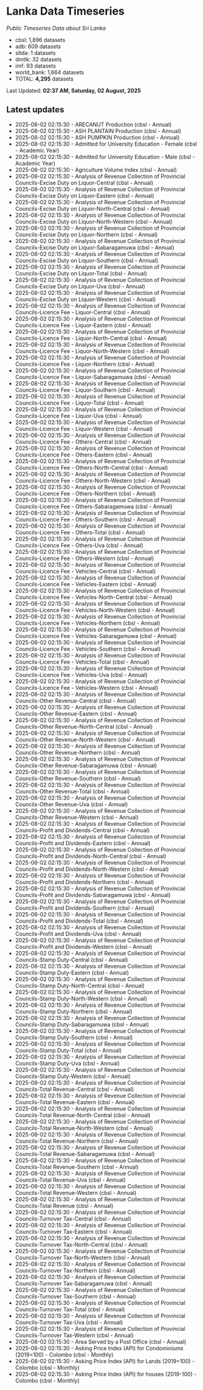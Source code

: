 # Lanka Data Timeseries
*Public Timeseries Data about Sri Lanka*

* cbsl: 1,896 datasets
* adb: 609 datasets
* sltda: 1 datasets
* dmtlk: 32 datasets
* imf: 93 datasets
* world_bank: 1,664 datasets
* TOTAL: **4,295** datasets

Last Updated: **02:37 AM, Saturday, 02 August, 2025**

## Latest updates

* 2025-08-02 02:15:30 - ARECANUT Production (cbsl - Annual)
* 2025-08-02 02:15:30 - ASH PLANTAIN Production (cbsl - Annual)
* 2025-08-02 02:15:30 - ASH PUMPKIN Production (cbsl - Annual)
* 2025-08-02 02:15:30 - Admitted for University Education - Female (cbsl - Academic Year)
* 2025-08-02 02:15:30 - Admitted for University Education - Male (cbsl - Academic Year)
* 2025-08-02 02:15:30 - Agriculture Volume Index (cbsl - Annual)
* 2025-08-02 02:15:30 - Analysis of Revenue Collection of Provincial Councils-Excise Duty on Liquor-Central (cbsl - Annual)
* 2025-08-02 02:15:30 - Analysis of Revenue Collection of Provincial Councils-Excise Duty on Liquor-Eastern (cbsl - Annual)
* 2025-08-02 02:15:30 - Analysis of Revenue Collection of Provincial Councils-Excise Duty on Liquor-North-Central (cbsl - Annual)
* 2025-08-02 02:15:30 - Analysis of Revenue Collection of Provincial Councils-Excise Duty on Liquor-North-Western (cbsl - Annual)
* 2025-08-02 02:15:30 - Analysis of Revenue Collection of Provincial Councils-Excise Duty on Liquor-Northern (cbsl - Annual)
* 2025-08-02 02:15:30 - Analysis of Revenue Collection of Provincial Councils-Excise Duty on Liquor-Sabaragamuwa (cbsl - Annual)
* 2025-08-02 02:15:30 - Analysis of Revenue Collection of Provincial Councils-Excise Duty on Liquor-Southern (cbsl - Annual)
* 2025-08-02 02:15:30 - Analysis of Revenue Collection of Provincial Councils-Excise Duty on Liquor-Total (cbsl - Annual)
* 2025-08-02 02:15:30 - Analysis of Revenue Collection of Provincial Councils-Excise Duty on Liquor-Uva (cbsl - Annual)
* 2025-08-02 02:15:30 - Analysis of Revenue Collection of Provincial Councils-Excise Duty on Liquor-Western (cbsl - Annual)
* 2025-08-02 02:15:30 - Analysis of Revenue Collection of Provincial Councils-Licence Fee - Liquor-Central (cbsl - Annual)
* 2025-08-02 02:15:30 - Analysis of Revenue Collection of Provincial Councils-Licence Fee - Liquor-Eastern (cbsl - Annual)
* 2025-08-02 02:15:30 - Analysis of Revenue Collection of Provincial Councils-Licence Fee - Liquor-North-Central (cbsl - Annual)
* 2025-08-02 02:15:30 - Analysis of Revenue Collection of Provincial Councils-Licence Fee - Liquor-North-Western (cbsl - Annual)
* 2025-08-02 02:15:30 - Analysis of Revenue Collection of Provincial Councils-Licence Fee - Liquor-Northern (cbsl - Annual)
* 2025-08-02 02:15:30 - Analysis of Revenue Collection of Provincial Councils-Licence Fee - Liquor-Sabaragamuwa (cbsl - Annual)
* 2025-08-02 02:15:30 - Analysis of Revenue Collection of Provincial Councils-Licence Fee - Liquor-Southern (cbsl - Annual)
* 2025-08-02 02:15:30 - Analysis of Revenue Collection of Provincial Councils-Licence Fee - Liquor-Total (cbsl - Annual)
* 2025-08-02 02:15:30 - Analysis of Revenue Collection of Provincial Councils-Licence Fee - Liquor-Uva (cbsl - Annual)
* 2025-08-02 02:15:30 - Analysis of Revenue Collection of Provincial Councils-Licence Fee - Liquor-Western (cbsl - Annual)
* 2025-08-02 02:15:30 - Analysis of Revenue Collection of Provincial Councils-Licence Fee - Others-Central (cbsl - Annual)
* 2025-08-02 02:15:30 - Analysis of Revenue Collection of Provincial Councils-Licence Fee - Others-Eastern (cbsl - Annual)
* 2025-08-02 02:15:30 - Analysis of Revenue Collection of Provincial Councils-Licence Fee - Others-North-Central (cbsl - Annual)
* 2025-08-02 02:15:30 - Analysis of Revenue Collection of Provincial Councils-Licence Fee - Others-North-Western (cbsl - Annual)
* 2025-08-02 02:15:30 - Analysis of Revenue Collection of Provincial Councils-Licence Fee - Others-Northern (cbsl - Annual)
* 2025-08-02 02:15:30 - Analysis of Revenue Collection of Provincial Councils-Licence Fee - Others-Sabaragamuwa (cbsl - Annual)
* 2025-08-02 02:15:30 - Analysis of Revenue Collection of Provincial Councils-Licence Fee - Others-Southern (cbsl - Annual)
* 2025-08-02 02:15:30 - Analysis of Revenue Collection of Provincial Councils-Licence Fee - Others-Total (cbsl - Annual)
* 2025-08-02 02:15:30 - Analysis of Revenue Collection of Provincial Councils-Licence Fee - Others-Uva (cbsl - Annual)
* 2025-08-02 02:15:30 - Analysis of Revenue Collection of Provincial Councils-Licence Fee - Others-Western (cbsl - Annual)
* 2025-08-02 02:15:30 - Analysis of Revenue Collection of Provincial Councils-Licence Fee - Vehicles-Central (cbsl - Annual)
* 2025-08-02 02:15:30 - Analysis of Revenue Collection of Provincial Councils-Licence Fee - Vehicles-Eastern (cbsl - Annual)
* 2025-08-02 02:15:30 - Analysis of Revenue Collection of Provincial Councils-Licence Fee - Vehicles-North-Central (cbsl - Annual)
* 2025-08-02 02:15:30 - Analysis of Revenue Collection of Provincial Councils-Licence Fee - Vehicles-North-Western (cbsl - Annual)
* 2025-08-02 02:15:30 - Analysis of Revenue Collection of Provincial Councils-Licence Fee - Vehicles-Northern (cbsl - Annual)
* 2025-08-02 02:15:30 - Analysis of Revenue Collection of Provincial Councils-Licence Fee - Vehicles-Sabaragamuwa (cbsl - Annual)
* 2025-08-02 02:15:30 - Analysis of Revenue Collection of Provincial Councils-Licence Fee - Vehicles-Southern (cbsl - Annual)
* 2025-08-02 02:15:30 - Analysis of Revenue Collection of Provincial Councils-Licence Fee - Vehicles-Total (cbsl - Annual)
* 2025-08-02 02:15:30 - Analysis of Revenue Collection of Provincial Councils-Licence Fee - Vehicles-Uva (cbsl - Annual)
* 2025-08-02 02:15:30 - Analysis of Revenue Collection of Provincial Councils-Licence Fee - Vehicles-Western (cbsl - Annual)
* 2025-08-02 02:15:30 - Analysis of Revenue Collection of Provincial Councils-Other Revenue-Central (cbsl - Annual)
* 2025-08-02 02:15:30 - Analysis of Revenue Collection of Provincial Councils-Other Revenue-Eastern (cbsl - Annual)
* 2025-08-02 02:15:30 - Analysis of Revenue Collection of Provincial Councils-Other Revenue-North-Central (cbsl - Annual)
* 2025-08-02 02:15:30 - Analysis of Revenue Collection of Provincial Councils-Other Revenue-North-Western (cbsl - Annual)
* 2025-08-02 02:15:30 - Analysis of Revenue Collection of Provincial Councils-Other Revenue-Northern (cbsl - Annual)
* 2025-08-02 02:15:30 - Analysis of Revenue Collection of Provincial Councils-Other Revenue-Sabaragamuwa (cbsl - Annual)
* 2025-08-02 02:15:30 - Analysis of Revenue Collection of Provincial Councils-Other Revenue-Southern (cbsl - Annual)
* 2025-08-02 02:15:30 - Analysis of Revenue Collection of Provincial Councils-Other Revenue-Total (cbsl - Annual)
* 2025-08-02 02:15:30 - Analysis of Revenue Collection of Provincial Councils-Other Revenue-Uva (cbsl - Annual)
* 2025-08-02 02:15:30 - Analysis of Revenue Collection of Provincial Councils-Other Revenue-Western (cbsl - Annual)
* 2025-08-02 02:15:30 - Analysis of Revenue Collection of Provincial Councils-Profit and Dividends-Central (cbsl - Annual)
* 2025-08-02 02:15:30 - Analysis of Revenue Collection of Provincial Councils-Profit and Dividends-Eastern (cbsl - Annual)
* 2025-08-02 02:15:30 - Analysis of Revenue Collection of Provincial Councils-Profit and Dividends-North-Central (cbsl - Annual)
* 2025-08-02 02:15:30 - Analysis of Revenue Collection of Provincial Councils-Profit and Dividends-North-Western (cbsl - Annual)
* 2025-08-02 02:15:30 - Analysis of Revenue Collection of Provincial Councils-Profit and Dividends-Northern (cbsl - Annual)
* 2025-08-02 02:15:30 - Analysis of Revenue Collection of Provincial Councils-Profit and Dividends-Sabaragamuwa (cbsl - Annual)
* 2025-08-02 02:15:30 - Analysis of Revenue Collection of Provincial Councils-Profit and Dividends-Southern (cbsl - Annual)
* 2025-08-02 02:15:30 - Analysis of Revenue Collection of Provincial Councils-Profit and Dividends-Total (cbsl - Annual)
* 2025-08-02 02:15:30 - Analysis of Revenue Collection of Provincial Councils-Profit and Dividends-Uva (cbsl - Annual)
* 2025-08-02 02:15:30 - Analysis of Revenue Collection of Provincial Councils-Profit and Dividends-Western (cbsl - Annual)
* 2025-08-02 02:15:30 - Analysis of Revenue Collection of Provincial Councils-Stamp Duty-Central (cbsl - Annual)
* 2025-08-02 02:15:30 - Analysis of Revenue Collection of Provincial Councils-Stamp Duty-Eastern (cbsl - Annual)
* 2025-08-02 02:15:30 - Analysis of Revenue Collection of Provincial Councils-Stamp Duty-North-Central (cbsl - Annual)
* 2025-08-02 02:15:30 - Analysis of Revenue Collection of Provincial Councils-Stamp Duty-North-Western (cbsl - Annual)
* 2025-08-02 02:15:30 - Analysis of Revenue Collection of Provincial Councils-Stamp Duty-Northern (cbsl - Annual)
* 2025-08-02 02:15:30 - Analysis of Revenue Collection of Provincial Councils-Stamp Duty-Sabaragamuwa (cbsl - Annual)
* 2025-08-02 02:15:30 - Analysis of Revenue Collection of Provincial Councils-Stamp Duty-Southern (cbsl - Annual)
* 2025-08-02 02:15:30 - Analysis of Revenue Collection of Provincial Councils-Stamp Duty-Total (cbsl - Annual)
* 2025-08-02 02:15:30 - Analysis of Revenue Collection of Provincial Councils-Stamp Duty-Uva (cbsl - Annual)
* 2025-08-02 02:15:30 - Analysis of Revenue Collection of Provincial Councils-Stamp Duty-Western (cbsl - Annual)
* 2025-08-02 02:15:30 - Analysis of Revenue Collection of Provincial Councils-Total Revenue-Central (cbsl - Annual)
* 2025-08-02 02:15:30 - Analysis of Revenue Collection of Provincial Councils-Total Revenue-Eastern (cbsl - Annual)
* 2025-08-02 02:15:30 - Analysis of Revenue Collection of Provincial Councils-Total Revenue-North-Central (cbsl - Annual)
* 2025-08-02 02:15:30 - Analysis of Revenue Collection of Provincial Councils-Total Revenue-North-Western (cbsl - Annual)
* 2025-08-02 02:15:30 - Analysis of Revenue Collection of Provincial Councils-Total Revenue-Northern (cbsl - Annual)
* 2025-08-02 02:15:30 - Analysis of Revenue Collection of Provincial Councils-Total Revenue-Sabaragamuwa (cbsl - Annual)
* 2025-08-02 02:15:30 - Analysis of Revenue Collection of Provincial Councils-Total Revenue-Southern (cbsl - Annual)
* 2025-08-02 02:15:30 - Analysis of Revenue Collection of Provincial Councils-Total Revenue-Uva (cbsl - Annual)
* 2025-08-02 02:15:30 - Analysis of Revenue Collection of Provincial Councils-Total Revenue-Western (cbsl - Annual)
* 2025-08-02 02:15:30 - Analysis of Revenue Collection of Provincial Councils-Total Revenue (cbsl - Annual)
* 2025-08-02 02:15:30 - Analysis of Revenue Collection of Provincial Councils-Turnover Tax-Central (cbsl - Annual)
* 2025-08-02 02:15:30 - Analysis of Revenue Collection of Provincial Councils-Turnover Tax-Eastern (cbsl - Annual)
* 2025-08-02 02:15:30 - Analysis of Revenue Collection of Provincial Councils-Turnover Tax-North-Central (cbsl - Annual)
* 2025-08-02 02:15:30 - Analysis of Revenue Collection of Provincial Councils-Turnover Tax-North-Western (cbsl - Annual)
* 2025-08-02 02:15:30 - Analysis of Revenue Collection of Provincial Councils-Turnover Tax-Northern (cbsl - Annual)
* 2025-08-02 02:15:30 - Analysis of Revenue Collection of Provincial Councils-Turnover Tax-Sabaragamuwa (cbsl - Annual)
* 2025-08-02 02:15:30 - Analysis of Revenue Collection of Provincial Councils-Turnover Tax-Southern (cbsl - Annual)
* 2025-08-02 02:15:30 - Analysis of Revenue Collection of Provincial Councils-Turnover Tax-Total (cbsl - Annual)
* 2025-08-02 02:15:30 - Analysis of Revenue Collection of Provincial Councils-Turnover Tax-Uva (cbsl - Annual)
* 2025-08-02 02:15:30 - Analysis of Revenue Collection of Provincial Councils-Turnover Tax-Western (cbsl - Annual)
* 2025-08-02 02:15:30 - Area Served by a Post Office (cbsl - Annual)
* 2025-08-02 02:15:30 - Asking Price Index (API) for Condominiums (2019=100) - Colombo (cbsl - Monthly)
* 2025-08-02 02:15:30 - Asking Price Index (API) for Lands (2019=100) - Colombo (cbsl - Monthly)
* 2025-08-02 02:15:30 - Asking Price Index (API) for houses (2019-100) - Colombo (cbsl - Monthly)